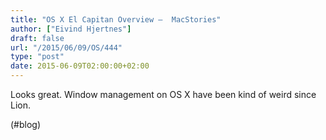 ```yaml
---
title: "OS X El Capitan Overview –  MacStories"
author: ["Eivind Hjertnes"]
draft: false
url: "/2015/06/09/OS/444"
type: "post"
date: 2015-06-09T02:00:00+02:00
---
```


Looks great. Window management on OS X have been kind of weird since
Lion.

(#blog)
